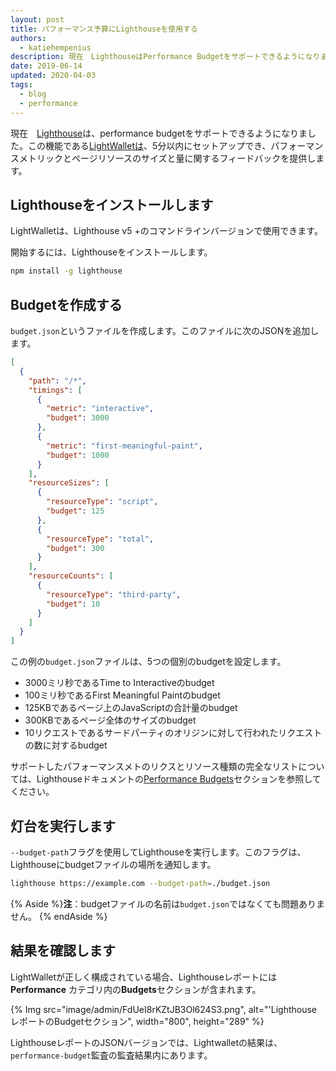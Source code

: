 ```yaml
---
layout: post
title: パフォーマンス予算にLighthouseを使用する
authors:
  - katiehempenius
description: 現在　LighthouseはPerformance Budgetをサポートできるようになりました。この機能、LightWalletは、5分以内に設定し、ページリソースのサイズと量に関するフィードバックを提供します。
date: 2019-06-14
updated: 2020-04-03
tags:
  - blog
  - performance
---
```


現在　[Lighthouse](https://github.com/GoogleChrome/lighthouse)は、performance budgetをサポートできるようになりました。この機能である[LightWalletは](https://developers.google.com/web/tools/lighthouse/audits/budgets)、5分以内にセットアップでき、パフォーマンスメトリックとページリソースのサイズと量に関するフィードバックを提供します。

## Lighthouseをインストールします

LightWalletは、Lighthouse v5 +のコマンドラインバージョンで使用できます。

開始するには、Lighthouseをインストールします。

```bash
npm install -g lighthouse
```

## Budgetを作成する

`budget.json`というファイルを作成します。このファイルに次のJSONを追加します。

```json
[
  {
    "path": "/*",
    "timings": [
      {
        "metric": "interactive",
        "budget": 3000
      },
      {
        "metric": "first-meaningful-paint",
        "budget": 1000
      }
    ],
    "resourceSizes": [
      {
        "resourceType": "script",
        "budget": 125
      },
      {
        "resourceType": "total",
        "budget": 300
      }
    ],
    "resourceCounts": [
      {
        "resourceType": "third-party",
        "budget": 10
      }
    ]
  }
]
```

この例の`budget.json`ファイルは、5つの個別のbudgetを設定します。

- 3000ミリ秒であるTime to Interactiveのbudget
- 100ミリ秒であるFirst Meaningful Paintのbudget
- 125KBであるページ上のJavaScriptの合計量のbudget
- 300KBであるページ全体のサイズのbudget
- 10リクエストであるサードパーティのオリジンに対して行われたリクエストの数に対するbudget

サポートしたパフォーマンスメトのリクスとリソース種類の完全なリストについては、Lighthouseドキュメントの[Performance Budgets](https://github.com/GoogleChrome/lighthouse/blob/master/docs/performance-budgets.md)セクションを参照してください。

## 灯台を実行します

`--budget-path`フラグを使用してLighthouseを実行します。このフラグは、Lighthouseにbudgetファイルの場所を通知します。

```bash
lighthouse https://example.com --budget-path=./budget.json
```

{% Aside %}**注**：budgetファイルの名前は`budget.json`ではなくても問題ありません。 {% endAside %}

## 結果を確認します

LightWalletが正しく構成されている場合、Lighthouseレポートには**Performance** カテゴリ内の**Budgets**セクションが含まれます。

{% Img src="image/admin/FdUeI8rKZtJB3Ol624S3.png", alt="'Lighthouse レポートのBudgetセクション", width="800", height="289" %}

LighthouseレポートのJSONバージョンでは、Lightwalletの結果は、 `performance-budget`監査の監査結果内にあります。
